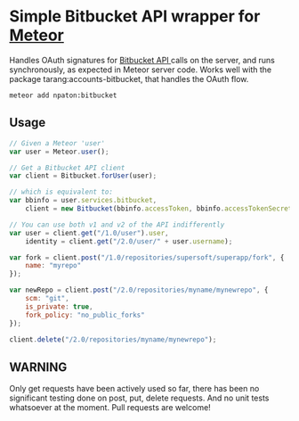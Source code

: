 # Simple Bitbucket API wrapper for [Meteor](http://meteor.com/)

Handles OAuth signatures for [Bitbucket API ](https://confluence.atlassian.com/display/BITBUCKET/Use+the+Bitbucket+REST+APIs)
calls on the server, and runs synchronously, as expected in Meteor server code.
Works well with the package tarang:accounts-bitbucket, that handles the OAuth
flow.

    meteor add npaton:bitbucket

## Usage

```js
// Given a Meteor 'user'
var user = Meteor.user();

// Get a Bitbucket API client
var client = Bitbucket.forUser(user);

// which is equivalent to:
var bbinfo = user.services.bitbucket,
    client = new Bitbucket(bbinfo.accessToken, bbinfo.accessTokenSecret);

// You can use both v1 and v2 of the API indifferently
var user = client.get("/1.0/user").user,
    identity = client.get("/2.0/user/" + user.username);

var fork = client.post("/1.0/repositories/supersoft/superapp/fork", {
    name: "myrepo"
});

var newRepo = client.post("/2.0/repositories/myname/mynewrepo", {
    scm: "git",
    is_private: true,
    fork_policy: "no_public_forks"
});

client.delete("/2.0/repositories/myname/mynewrepo");
```

## WARNING

Only get requests have been actively used so far, there has been no significant
testing done on post, put, delete requests. And no unit tests whatsoever at the
moment. Pull requests are welcome!
